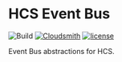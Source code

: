 # HCS Event Bus

![Build](https://github.com/HelixSoftwareFoundation/hcs-eventbus/workflows/Build/badge.svg)
[![Cloudsmith](https://api-prd.cloudsmith.io/badges/version/helixsoftwarefoundation/preview/nuget/Helix.Hcs.EventBus.Abstractions/latest/x/?render=true&badge_token=gAAAAABffGQ0QHW6SyiHKmZ07ZMzLIqyAYKlow3iUShr5TjLoQI2rQcWyAtC8vc2SYbziTSi9N4PZg5yf6ltzrGWBZCsYEa8pcNxjvEToPKkflV2ZNh_0JA%3D)](https://cloudsmith.io/~helixsoftwarefoundation/repos/preview/packages/detail/nuget/Helix.Hcs.EventBus.Abstractions/latest/)
[![license](https://img.shields.io/github/license/HelixSoftwareFoundation/hcs-eventbus)](License)

Event Bus abstractions for HCS.